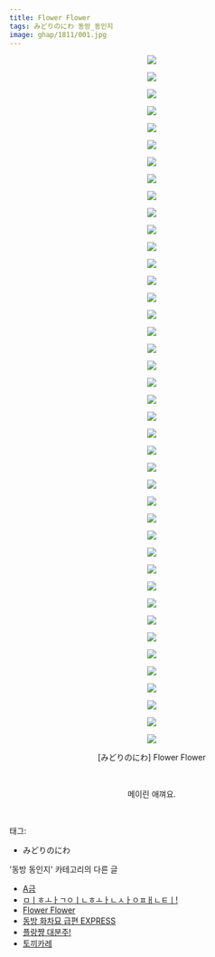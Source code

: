 ```yaml
---
title: Flower Flower
tags: みどりのにわ 동방_동인지
image: ghap/1811/001.jpg
---
```

<div class="article">
<p style="text-align: center; clear: none; float: none;"><img src="{{ site.nasurl }}/ghap/1811/001.jpg"/></p>
<p style="text-align: center; clear: none; float: none;"><img src="{{ site.nasurl }}/ghap/1811/002.jpg"/></p>
<p style="text-align: center; clear: none; float: none;"><img src="{{ site.nasurl }}/ghap/1811/003.jpg"/></p>
<p style="text-align: center; clear: none; float: none;"><img src="{{ site.nasurl }}/ghap/1811/004.jpg"/></p>
<p style="text-align: center; clear: none; float: none;"><img src="{{ site.nasurl }}/ghap/1811/005.jpg"/></p>
<p style="text-align: center; clear: none; float: none;"><img src="{{ site.nasurl }}/ghap/1811/006.jpg"/></p>
<p style="text-align: center; clear: none; float: none;"><img src="{{ site.nasurl }}/ghap/1811/007.jpg"/></p>
<p style="text-align: center; clear: none; float: none;"><img src="{{ site.nasurl }}/ghap/1811/008.jpg"/></p>
<p style="text-align: center; clear: none; float: none;"><img src="{{ site.nasurl }}/ghap/1811/009.jpg"/></p>
<p style="text-align: center; clear: none; float: none;"><img src="{{ site.nasurl }}/ghap/1811/010.jpg"/></p>
<p style="text-align: center; clear: none; float: none;"><img src="{{ site.nasurl }}/ghap/1811/011.jpg"/></p>
<p style="text-align: center; clear: none; float: none;"><img src="{{ site.nasurl }}/ghap/1811/012.jpg"/></p>
<p style="text-align: center; clear: none; float: none;"><img src="{{ site.nasurl }}/ghap/1811/013.jpg"/></p>
<p style="text-align: center; clear: none; float: none;"><img src="{{ site.nasurl }}/ghap/1811/014.jpg"/></p>
<p style="text-align: center; clear: none; float: none;"><img src="{{ site.nasurl }}/ghap/1811/015.jpg"/></p>
<p style="text-align: center; clear: none; float: none;"><img src="{{ site.nasurl }}/ghap/1811/016.jpg"/></p>
<p style="text-align: center; clear: none; float: none;"><img src="{{ site.nasurl }}/ghap/1811/017.jpg"/></p>
<p style="text-align: center; clear: none; float: none;"><img src="{{ site.nasurl }}/ghap/1811/018.jpg"/></p>
<p style="text-align: center; clear: none; float: none;"><img src="{{ site.nasurl }}/ghap/1811/019.jpg"/></p>
<p style="text-align: center; clear: none; float: none;"><img src="{{ site.nasurl }}/ghap/1811/020.jpg"/></p>
<p style="text-align: center; clear: none; float: none;"><img src="{{ site.nasurl }}/ghap/1811/021.jpg"/></p>
<p style="text-align: center; clear: none; float: none;"><img src="{{ site.nasurl }}/ghap/1811/022.jpg"/></p>
<p style="text-align: center; clear: none; float: none;"><img src="{{ site.nasurl }}/ghap/1811/023.jpg"/></p>
<p style="text-align: center; clear: none; float: none;"><img src="{{ site.nasurl }}/ghap/1811/024.jpg"/></p>
<p style="text-align: center; clear: none; float: none;"><img src="{{ site.nasurl }}/ghap/1811/025.jpg"/></p>
<p style="text-align: center; clear: none; float: none;"><img src="{{ site.nasurl }}/ghap/1811/026.jpg"/></p>
<p style="text-align: center; clear: none; float: none;"><img src="{{ site.nasurl }}/ghap/1811/027.jpg"/></p>
<p style="text-align: center; clear: none; float: none;"><img src="{{ site.nasurl }}/ghap/1811/028.jpg"/></p>
<p style="text-align: center; clear: none; float: none;"><img src="{{ site.nasurl }}/ghap/1811/029.jpg"/></p>
<p style="text-align: center; clear: none; float: none;"><img src="{{ site.nasurl }}/ghap/1811/030.jpg"/></p>
<p style="text-align: center; clear: none; float: none;"><img src="{{ site.nasurl }}/ghap/1811/031.jpg"/></p>
<p style="text-align: center; clear: none; float: none;"><img src="{{ site.nasurl }}/ghap/1811/032.jpg"/></p>
<p style="text-align: center; clear: none; float: none;"><img src="{{ site.nasurl }}/ghap/1811/033.jpg"/></p>
<p style="text-align: center; clear: none; float: none;"><img src="{{ site.nasurl }}/ghap/1811/034.jpg"/></p>
<p style="text-align: center; clear: none; float: none;"><img src="{{ site.nasurl }}/ghap/1811/035.jpg"/></p>
<p style="text-align: center; clear: none; float: none;"><img src="{{ site.nasurl }}/ghap/1811/036.jpg"/></p>
<p style="text-align: center; clear: none; float: none;"><img src="{{ site.nasurl }}/ghap/1811/037.jpg"/></p>
<p style="text-align: center; clear: none; float: none;"><img src="{{ site.nasurl }}/ghap/1811/038.jpg"/></p>
<p style="text-align: center; clear: none; float: none;"><img src="{{ site.nasurl }}/ghap/1811/039.jpg"/></p>
<p style="text-align: center; clear: none; float: none;"><img src="{{ site.nasurl }}/ghap/1811/040.jpg"/></p>
<p style="text-align: center; clear: none; float: none;"><img src="{{ site.nasurl }}/ghap/1811/041.jpg"/></p>
<p style="text-align: center; clear: none; float: none;">[みどりのにわ] Flower Flower</p>
<p style="text-align: center; clear: none; float: none;"><br/></p>
<p style="text-align: center; clear: none; float: none;">메이린 애껴요.</p>
<p><br/></p>
</div><div class="tagTrail">
<p>태그: </p>
<ul>
<li>みどりのにわ</li>
</ul>
</div><div class="another">
<p>'동방 동인지' 카테고리의 다른 글</p>
<ul>
<li><a href="/2016-08-25-ghap_1813">A금</a></li>
<li><a href="/2016-08-25-ghap_1812">ㅁㅣㅎㅗㅏㄱㅇㅣㄴㅎㅗㅏㄴㅅㅏㅇㅍㅐㄴㅌㅣ!</a></li>
<li><a href="/2016-08-24-ghap_1811">Flower Flower</a></li>
<li><a href="/2016-08-24-ghap_1809">동방 화차묘 급편 EXPRESS</a></li>
<li><a href="/2016-08-24-ghap_1808">플랑쨩 대분주!</a></li>
<li><a href="/2016-08-24-ghap_1807">토끼카레</a></li>
</ul>
</div><div class="cb_module cb_fluid">
<div class="cb_wrt cb_profile">
</div><!-- commentList close -->
</div>
